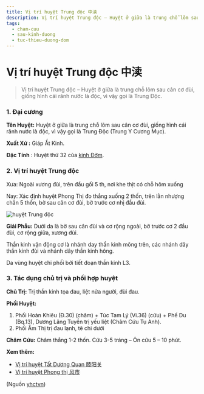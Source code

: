 ```yaml
---
title: Vị trí huyệt Trung độc 中渎
description: Vị trí huyệt Trung độc – Huyệt ở giữa là trung chỗ lõm sau cân cơ đùi, giống hình cái rãnh nước là độc, vì vậy gọi là Trung Độc.
tags:
  - cham-cuu
  - sau-kinh-duong
  - tuc-thieu-duong-dom
---
```


# Vị trí huyệt Trung độc 中渎 

> Vị trí huyệt Trung độc – Huyệt ở giữa là trung chỗ lõm sau cân cơ đùi, giống hình cái rãnh nước là độc, vì vậy gọi là Trung Độc.

### 1. Đại cương

**Tên Huyệt:** Huyệt ở giữa là trung chỗ lõm sau cân cơ đùi, giống hình cái rãnh nước là độc, vì vậy gọi là Trung Độc (Trung Y Cương Mục).

**Xuất Xứ :** Giáp Ất Kinh.

**Đặc Tính** : Huyệt thứ 32 của [kinh Đởm](/yhctvn/kinh-tuc-thieu-duong-dom).

### 2. Vị trí huyệt Trung độc

Xưa: Ngoài xương đùi, trên đầu gối 5 th, nơi khe thịt có chỗ hõm xuống

Nay: Xác định huyệt Phong Thị đo thẳng xuống 2 thốn, trên lằn nhượng chân 5 thốn, bờ sau cân cơ đùi, bờ trước cơ nhị đầu đùi.

![huyệt Trung độc](/imgs/yhctvn/huyet-trung-doc-300x168.jpg)

**Giải Phẫu:** Dưới da là bờ sau cân đùi và cơ rộng ngoài, bờ trước cơ 2 đầu đùi, cơ rộng giữa, xương đùi.

Thần kinh vận động cơ là nhánh day thần kinh mông trên, các nhánh dây thần kinh đùi và nhánh dây thần kinh hông.

Da vùng huyệt chi phối bởi tiết đoạn thần kinh L3.

### 3. Tác dụng chủ trị và phối hợp huyệt

**Chủ Trị:** Trị thần kinh tọa đau, liệt nửa người, đùi đau.

**Phối Huyệt:**

1. Phối Hoàn Khiêu (Đ.30) (châm) + Túc Tam Lý (Vi.36) (cứu) + Phế Du (Bq.13), Dương Lăng Tuyền trị yếu liệt (Châm Cứu Tụ Anh).
2. Phối Âm Thị trị đau lạnh, tê chi dưới

**Châm Cứu:** Châm thẳng 1-2 thốn. Cứu 3-5 tráng – Ôn cứu 5 – 10 phút.

**Xem thêm:**

* [Vị trí huyệt Tất Dương Quan 膝阳关](/yhctvn/vi-tri-huyet-tat-duong-quan-%e8%86%9d%e9%98%b3%e5%85%b3)
* [Vị trí huyệt Phong thị 风市](/yhctvn/vi-tri-huyet-phong-thi-%e9%a3%8e%e5%b8%82)

(Nguồn <a href="https://yhctvn.com/vi-tri-huyet-trung-doc-中渎/" target="_blank">yhctvn</a>)
